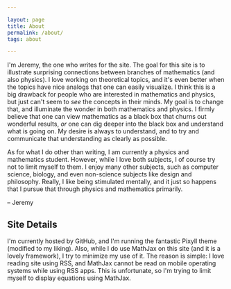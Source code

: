```yaml
---

layout: page
title: About
permalink: /about/
tags: about

---
```


I'm Jeremy, the one who writes for the site. The goal for this site is to illustrate surprising connections between branches of mathematics (and also physics). I love working on theoretical topics, and it's even better when the topics have nice analogs that one can easily visualize. I think this is a big drawback for people who are interested in mathematics and physics, but just can't seem to _see_ the concepts in their minds. My goal is to change that, and illuminate the wonder in both mathematics and physics. I firmly believe that one can view mathematics as a black box that churns out wonderful results, _or_ one can dig deeper into the black box and understand what is going on. My desire is always to understand, and to try and communicate that understanding as clearly as possible.

As for what I do other than writing, I am currently a physics and mathematics student. However, while I love both subjects, I of course try not to limit myself to them. I enjoy many other subjects, such as computer science, biology, and even non-science subjects like design and philosophy. Really, I like being stimulated mentally, and it just so happens that I pursue that through physics and mathematics primarily.

&#8211; Jeremy

## Site Details

I'm currently hosted by GitHub, and I'm running the fantastic Pixyll theme (modified to my liking). Also, while I do use MathJax on this site (and it is a lovely framework), I try to minimize my use of it. The reason is simple: I love reading site using RSS, and MathJax cannot be read on mobile operating systems while using RSS apps. This is unfortunate, so I'm trying to limit myself to display equations using MathJax.
